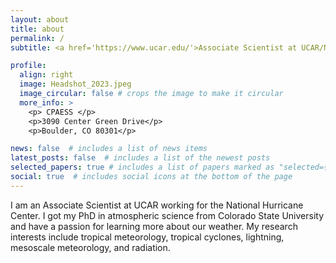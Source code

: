 ```yaml
---
layout: about
title: about
permalink: /
subtitle: <a href='https://www.ucar.edu/'>Associate Scientist at UCAR/NHC</a>.

profile:
  align: right
  image: Headshot_2023.jpeg
  image_circular: false # crops the image to make it circular
  more_info: >
    <p> CPAESS </p>
    <p>3090 Center Green Drive</p>
    <p>Boulder, CO 80301</p>

news: false  # includes a list of news items
latest_posts: false  # includes a list of the newest posts
selected_papers: true # includes a list of papers marked as "selected={true}"
social: true  # includes social icons at the bottom of the page
---
```

I am an Associate Scientist at UCAR working for the National Hurricane Center. I got my PhD in atmospheric science from Colorado State University and have a passion for learning more about our weather. My research interests include tropical meteorology, tropical cyclones, lightning, mesoscale meteorology, and radiation.

